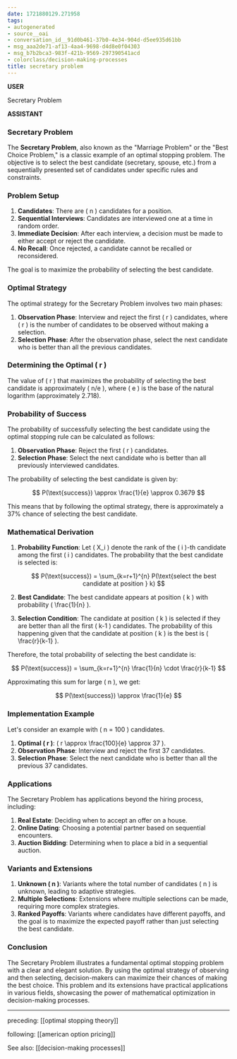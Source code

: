 ```yaml
---
date: 1721880129.271958
tags:
- autogenerated
- source__oai
- conversation_id__91d0b461-37b0-4e34-904d-d5ee935d61bb
- msg_aaa2de71-af13-4aa4-9698-d4d8e0f04303
- msg_b7b2bca3-983f-421b-9569-297390541acd
- colorclass/decision-making-processes
title: secretary problem
---
```


**USER**

Secretary Problem


**ASSISTANT**

### Secretary Problem

The **Secretary Problem**, also known as the "Marriage Problem" or the "Best Choice Problem," is a classic example of an optimal stopping problem. The objective is to select the best candidate (secretary, spouse, etc.) from a sequentially presented set of candidates under specific rules and constraints.

### Problem Setup

1. **Candidates**: There are \( n \) candidates for a position.
2. **Sequential Interviews**: Candidates are interviewed one at a time in random order.
3. **Immediate Decision**: After each interview, a decision must be made to either accept or reject the candidate.
4. **No Recall**: Once rejected, a candidate cannot be recalled or reconsidered.

The goal is to maximize the probability of selecting the best candidate.

### Optimal Strategy

The optimal strategy for the Secretary Problem involves two main phases:
1. **Observation Phase**: Interview and reject the first \( r \) candidates, where \( r \) is the number of candidates to be observed without making a selection.
2. **Selection Phase**: After the observation phase, select the next candidate who is better than all the previous candidates.

### Determining the Optimal \( r \)

The value of \( r \) that maximizes the probability of selecting the best candidate is approximately \( n/e \), where \( e \) is the base of the natural logarithm (approximately 2.718).

### Probability of Success

The probability of successfully selecting the best candidate using the optimal stopping rule can be calculated as follows:

1. **Observation Phase**: Reject the first \( r \) candidates.
2. **Selection Phase**: Select the next candidate who is better than all previously interviewed candidates.

The probability of selecting the best candidate is given by:

$$
P(\text{success}) \approx \frac{1}{e} \approx 0.3679
$$

This means that by following the optimal strategy, there is approximately a 37% chance of selecting the best candidate.

### Mathematical Derivation

1. **Probability Function**: Let \( X_i \) denote the rank of the \( i \)-th candidate among the first \( i \) candidates. The probability that the best candidate is selected is:

   $$
   P(\text{success}) = \sum_{k=r+1}^{n} P(\text{select the best candidate at position } k)
   $$

2. **Best Candidate**: The best candidate appears at position \( k \) with probability \( \frac{1}{n} \).

3. **Selection Condition**: The candidate at position \( k \) is selected if they are better than all the first \( k-1 \) candidates. The probability of this happening given that the candidate at position \( k \) is the best is \( \frac{r}{k-1} \).

Therefore, the total probability of selecting the best candidate is:

$$
P(\text{success}) = \sum_{k=r+1}^{n} \frac{1}{n} \cdot \frac{r}{k-1}
$$

Approximating this sum for large \( n \), we get:

$$
P(\text{success}) \approx \frac{1}{e}
$$

### Implementation Example

Let's consider an example with \( n = 100 \) candidates.

1. **Optimal \( r \)**: \( r \approx \frac{100}{e} \approx 37 \).
2. **Observation Phase**: Interview and reject the first 37 candidates.
3. **Selection Phase**: Select the next candidate who is better than all the previous 37 candidates.

### Applications

The Secretary Problem has applications beyond the hiring process, including:
1. **Real Estate**: Deciding when to accept an offer on a house.
2. **Online Dating**: Choosing a potential partner based on sequential encounters.
3. **Auction Bidding**: Determining when to place a bid in a sequential auction.

### Variants and Extensions

1. **Unknown \( n \)**: Variants where the total number of candidates \( n \) is unknown, leading to adaptive strategies.
2. **Multiple Selections**: Extensions where multiple selections can be made, requiring more complex strategies.
3. **Ranked Payoffs**: Variants where candidates have different payoffs, and the goal is to maximize the expected payoff rather than just selecting the best candidate.

### Conclusion

The Secretary Problem illustrates a fundamental optimal stopping problem with a clear and elegant solution. By using the optimal strategy of observing and then selecting, decision-makers can maximize their chances of making the best choice. This problem and its extensions have practical applications in various fields, showcasing the power of mathematical optimization in decision-making processes.


---

preceding: [[optimal stopping theory]]  


following: [[american option pricing]]

See also: [[decision-making processes]]